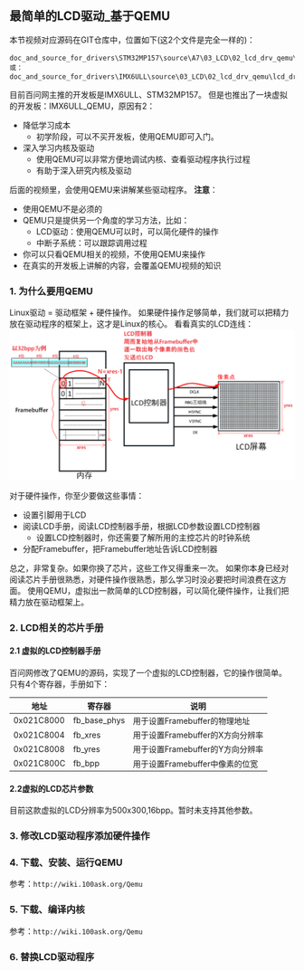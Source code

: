 ## 最简单的LCD驱动\_基于QEMU

本节视频对应源码在GIT仓库中，位置如下(这2个文件是完全一样的)：

```shell
doc_and_source_for_drivers\STM32MP157\source\A7\03_LCD\02_lcd_drv_qemu\lcd_drv.c
或：
doc_and_source_for_drivers\IMX6ULL\source\03_LCD\02_lcd_drv_qemu\lcd_drv.c
```

目前百问网主推的开发板是IMX6ULL、STM32MP157。
但是也推出了一块虚拟的开发板：IMX6ULL_QEMU，原因有2：

* 降低学习成本
  * 初学阶段，可以不买开发板，使用QEMU即可入门。
* 深入学习内核及驱动
  * 使用QEMU可以非常方便地调试内核、查看驱动程序执行过程
  * 有助于深入研究内核及驱动



后面的视频里，会使用QEMU来讲解某些驱动程序。
**注意**：

* 使用QEMU不是必须的
* QEMU只是提供另一个角度的学习方法，比如：
  * LCD驱动：使用QEMU可以时，可以简化硬件的操作
  * 中断子系统：可以跟踪调用过程
* 你可以只看QEMU相关的视频，不使用QEMU来操作
* 在真实的开发板上讲解的内容，会覆盖QEMU视频的知识

### 1. 为什么要用QEMU

Linux驱动 = 驱动框架 + 硬件操作。
如果硬件操作足够简单，我们就可以把精力放在驱动程序的框架上，这才是Linux的核心。
看看真实的LCD连线：
![image-20210102122959506](pic/02_LCD驱动/004_lcd_hardware_block.png)

对于硬件操作，你至少要做这些事情：

* 设置引脚用于LCD
* 阅读LCD手册，阅读LCD控制器手册，根据LCD参数设置LCD控制器
  * 设置LCD控制器时，你还需要了解所用的主控芯片的时钟系统
* 分配Framebuffer，把Framebuffer地址告诉LCD控制器

总之，非常复杂。如果你换了芯片，这些工作又得重来一次。
如果你本身已经对阅读芯片手册很熟悉，对硬件操作很熟悉，那么学习时没必要把时间浪费在这方面。
使用QEMU，虚拟出一款简单的LCD控制器，可以简化硬件操作，让我们把精力放在驱动框架上。



### 2. LCD相关的芯片手册

#### 2.1 虚拟的LCD控制器手册

百问网修改了QEMU的源码，实现了一个虚拟的LCD控制器，它的操作很简单。
只有4个寄存器，手册如下：

| 地址       | 寄存器       | 说明                             |
| ---------- | ------------ | -------------------------------- |
| 0x021C8000 | fb_base_phys | 用于设置Framebuffer的物理地址    |
| 0x021C8004 | fb_xres      | 用于设置Framebuffer的X方向分辨率 |
| 0x021C8008 | fb_yres      | 用于设置Framebuffer的Y方向分辨率 |
| 0x021C800C | fb_bpp       | 用于设置Framebuffer中像素的位宽  |



#### 2.2虚拟的LCD芯片参数

目前这款虚拟的LCD分辨率为500x300,16bpp。暂时未支持其他参数。



### 3. 修改LCD驱动程序添加硬件操作



### 4. 下载、安装、运行QEMU

参考：`http://wiki.100ask.org/Qemu`



### 5. 下载、编译内核

参考：`http://wiki.100ask.org/Qemu`



### 6. 替换LCD驱动程序